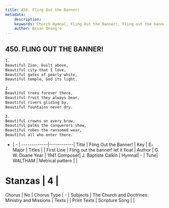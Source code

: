 ```yaml
---
title: 450. Fling Out the Banner!
metadata:
    description: 
    keywords: Church Hymnal, Fling Out the Banner!, Fling out the banner! let it float, 
    author: Brian Onang'o
---
```



## 450. FLING OUT THE BANNER!

```txt
1.
Beautiful Zion, built above,
Beautiful city that I love,
Beautiful gates of pearly white,
Beautiful temple, God its light.

2.
Beautiful trees forever there,
Beautiful fruit they always bear,
Beautiful rivers gliding by,
Beautiful fountains never dry.

3.
Beautiful crowns on every brow,
Beautiful palms the conquerors show,
Beautiful robes the ransomed wear,
Beautiful all who enter there.
```

- |   -  |
-------------|------------|
Title | Fling Out the Banner! |
Key | E♭ Major |
Titles |  |
First Line | Fling out the banner! let it float |
Author | G. W. Doane
Year | 1941
Composer| J. Baptiste Calkin |
Hymnal|  - |
Tune| WALTHAM |
Metrical pattern | |
# Stanzas | 4 |
Chorus | No |
Chorus Type | - |
Subjects | The Church and Doctrines: Ministry and Missions |
Texts |  |
Print Texts | 
Scripture Song |  |
  
